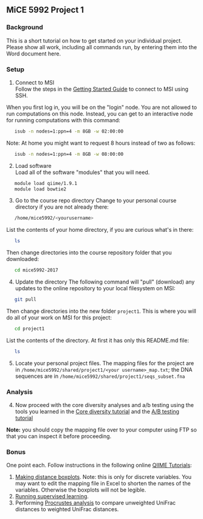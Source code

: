 ## MiCE 5992 Project 1

### Background
This is a short tutorial on how to get started on your individual project. Please show all work, including all commands run, by entering them into the Word document here.

### Setup
1. Connect to MSI  
 Follow the steps in the [Getting Started Guide](../../README.md) to connect to MSI using SSH.

 When you first log in, you will be on the "login" node. You are not allowed to run computations on this node. Instead, you can get to an interactive node for running computations with this command:
 ```bash
    isub -n nodes=1:ppn=4 -m 8GB -w 02:00:00
 ```
 Note: At home you might want to request 8 hours instead of two as follows:
 ```bash
    isub -n nodes=1:ppn=4 -m 8GB -w 08:00:00
 ```

2. Load software  
 Load all of the software "modules" that you will need.
 ```bash
    module load qiime/1.9.1
    module load bowtie2
 ```

3. Go to the course repo directory
 Change to your personal course directory if you are not already there:
 ```bash
    /home/mice5992/<yourusername>
 ```

 List the contents of your home directory, if you are curious what's in there:
 ```bash
    ls
 ```

 Then change directories into the course repository folder that you downloaded:
 ```bash
    cd mice5992-2017
 ```

4. Update the directory 
 The following command will "pull" (download) any updates to the online repository to your local filesystem on MSI:
 ```bash
    git pull
 ```

 Then change directories into the new folder `project1`. This is where you will do all of your work on MSI for this project:
 ```bash
    cd project1
 ```

 List the contents of the directory. At first it has only this README.md file:
 ```bash
    ls
 ```
5. Locate your personal project files. The mapping files for the project are in `/home/mice5992/shared/project1/<your username>_map.txt`; the DNA sequences are in `/home/mice5992/shared/project1/seqs_subset.fna`

### Analysis
4. Now proceed with the core diversity analyses and a/b testing using the tools you
 learned in the [Core diversity tutorial](../tutorials/corediv) and the [A/B testing tutorial](../tutorials/abtesting)

 **Note:** you should copy the mapping file over to your computer using FTP so that you can inspect it before proceeding.
 
### Bonus 
One point each. Follow instructions in the following online [QIIME Tutorials](http://qiime.org/tutorials/index.html):
  1. [Making distance boxplots](http://qiime.org/tutorials/creating_distance_comparison_plots.html). Note: this is only for discrete variables. You may want to edit the mapping file in Excel to shorten the names of the variables. Otherwise the boxplots will not be legible.
  2. [Running supervised learning](http://qiime.org/tutorials/running_supervised_learning.html).
  3. Performing [Procrustes analysis](http://qiime.org/tutorials/procrustes_analysis.html) to compare unweighted UniFrac distances to weighted UniFrac distances.
